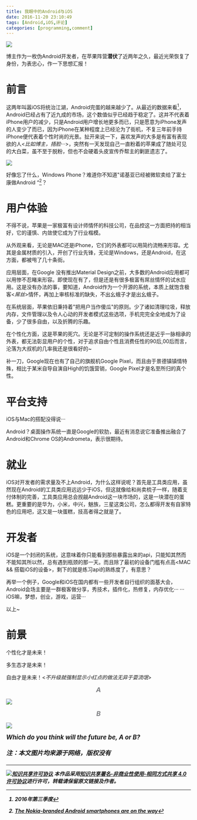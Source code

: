 ```yaml
---
title: 我眼中的Android与iOS
date: 2016-11-20 23:10:49
tags: [Android,iOS,评论]
categories: [programming,comment]
---
```


![](http://og4ax7q57.bkt.clouddn.com/android-spy.png?imageView2/2/w/700/interlace/0/q/100|watermark/2/text/ZGFybGVleS5tZQ==/font/Y29taWMgc2FucyBtcw==/fontsize/500/fill/I0VGRUZFRg==/dissolve/64/gravity/SouthEast/dx/30/dy/20)

博主作为一枚伪Android开发者，在苹果阵营**潜伏**了近两年之久，最近光荣恢复了身份，为表忠心，作一下思想汇报！

<!-- more -->

# 前言

这两年叫嚣iOS将统治江湖，Android完蛋的越来越少了。从最近的数据来看[^2]，Android已经占有了近九成的市场，这个数值似乎已经趋于稳定了。这并不代表着iPhone用户的减少，只是Android用户增长地更多而已，只是愿意为iPhone发声的人变少了而已，因为iPhone在某种程度上已经沦为了街机，不复三年前手持iPhone便代表着个性时尚的光景。扯开来说一下，喜欢发声的大多是有富有表现欲的人<*比如博主，捂脸···*>，突然有一天发现自己一直粉着的苹果成了随处可见的大白菜，虽不至于脱粉，但也不会硬着头皮宣传乔帮主的剿匪遗志了。

![](http://og4ax7q57.bkt.clouddn.com/android-ios-we-competitors.png?imageView2/2/w/600/interlace/0/q/100|watermark/2/text/ZGFybGVleS5tZQ==/font/Y29taWMgc2FucyBtcw==/fontsize/500/fill/I0VGRUZFRg==/dissolve/64/gravity/SouthEast/dx/30/dy/20)

好像忘了什么，Windows Phone？难道你不知道"诺基亚已经被微软卖给了富士康做Android “[^1]？





# 用户体验

不得不说，苹果是一家极富有设计师情怀的科技公司，在品控这一方面把持的相当好，它的谨慎、内敛使它成为了行业楷模。

从外观来看，无论是MAC还是iPhone，它们的外表都可以用简约流畅来形容。尤其是金属材质的引入，开创了行业先锋，无论是Windows，还是Android，在这方面，都被甩了几十条街。

应用层面，在Google 没有推出Material Design之前，大多数的Android应用都可以用惨不忍睹来形容。即使现在有了，但是还是有很多极富有屌丝情怀的试水应用。这是没有办法的事，要知道，Android作为一个开源的系统，本质上就饱含极客<*屌丝*>情怀，再加上审核标准的缺失，不出幺蛾子才是出幺蛾子。

在系统层面，苹果依旧秉持着"把用户当作傻瓜"的原则。少了诸如清理垃圾，释放内存，文件管理以及令人心动的开发者模式这些选项，手机完完全全地成为了设备，少了很多自由，以及折腾的乐趣。

在个性化方面，这是苹果的死穴。无论是不可定制的操作系统还是近乎一脉相承的外表，都无法彰显用户的个性，对于追求自由个性且消费任性的90后,00后而言，沦落为大叔机的几率我还是很看好的~

补一刀，Google现在也有了自己的旗舰机Google Pixel，而且由于景德镇镇情特殊，相比于某米自导自演自High的饥饿营销，Google Pixel才是名至所归的真个性。

# 平台支持

iOS与Mac的搭配没得说···

Android？桌面操作系统一直是Google的软肋，最近有消息说它准备推出融合了Android和Chrome OS的Andrometa，表示很期待。



# 就业

iOS对开发者的需求量及不上Android，为什么这样说呢？首先是工具类应用，虽然现在Android的工具类应用远远少于iOS，但这就像给和尚卖梳子一样，随着支付体制的完善，工具类应用总会觊觎Android这一块市场的，这是一块潜在的蛋糕。更重要的是华为，小米，中兴，魅族，三星这类公司，怎么都得开发有自家特色的应用吧，这又是一块蛋糕，技高者得之就是了。



# 开发者

iOS是一个封闭的系统，这意味着你只能看到那些暴露出来的api，只能知其然而不能知其所以然，总有遇到瓶颈的那一天。而且除了最初的设备门槛有点高<MAC && 搭载iOS的设备>，剩下的就是练习api的熟练度了，有意思？

再举一个例子，Google和iOS在国内都有一些开发者自行组织的面基大会，Android会场主要是一群极客做分享，秀技术，插件化，热修复，内存优化··· ··· iOS嘛，梦想，创业，游戏，运营···

以上~

# 前景

个性化才是未来！

多生态才是未来！

自由才是未来！<*不升级就强制显示小红点的做法无异于耍流氓*>

<center><font color=#818285 size=4><B><I>A<B><I></font></center>

![](http://og4ax7q57.bkt.clouddn.com/android-kill-ios.png?imageView2/2/w/700/interlace/0/q/100|watermark/2/text/ZGFybGVleS5tZQ==/font/Y29taWMgc2FucyBtcw==/fontsize/500/fill/I0VGRUZFRg==/dissolve/64/gravity/SouthEast/dx/30/dy/20)


<center><font color=#818285 size=4><B><I>B<B><I></font></center>

![](http://og4ax7q57.bkt.clouddn.com/android-apple-we-friends.png?imageView2/2/w/700/interlace/0/q/100|watermark/2/text/ZGFybGVleS5tZQ==/font/Y29taWMgc2FucyBtcw==/fontsize/500/fill/I0VGRUZFRg==/dissolve/64/gravity/SouthEast/dx/30/dy/20)


<big>Which do you think will the future be, A or B?<big>





[^1]: [The **Nokia**-branded **Android** smartphones are on the way](http://gadgets.ndtv.com/mobiles/news/nokia-android-smartphones-set-to-launch-at-mwc-2017-as-hmd-global-confirms-presence-1628186)
[^2]: 2016年第三季度

<small>注：本文图片均来源于网络，版权没有<small>



---
[![知识共享许可协议](http://og4ax7q57.bkt.clouddn.com/by-nc-sa.4.0.88x31.png)](https://creativecommons.org/licenses/by-nc-sa/4.0/)
本作品采用[知识共享署名-非商业性使用-相同方式共享 4.0 许可协议](https://creativecommons.org/licenses/by-nc-sa/4.0/)进行许可，转载请保留原文链接及作者。
